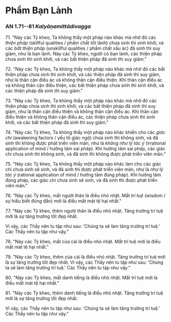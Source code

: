 # Phẩm Bạn Lành

### AN 1.71--81 *Kalyāṇamittādivagga*

71\. "Này các Tỳ kheo, Ta không thấy một pháp nào khác mà nhờ đó các *thiện pháp* (skillful qualities / phẩm chất tốt lành) chưa sinh thì sinh khởi, và các *bất thiện pháp* (unskillful qualities / phẩm chất xấu ác) đã sinh thì suy giảm, như là bạn lành. Này các Tỳ kheo, người có bạn lành, các thiện pháp chưa sinh thì sinh khởi, và các bất thiện pháp đã sinh thì suy giảm."

<!--pg-->
72\. "Này các Tỳ kheo, Ta không thấy một pháp nào khác mà nhờ đó các bất thiện pháp chưa sinh thì sinh khởi, và các thiện pháp đã sinh thì suy giảm, như là thân cận điều ác và không thân cận điều thiện. Khi thân cận điều ác và không thân cận điều thiện, các bất thiện pháp chưa sinh thì sinh khởi, và các thiện pháp đã sinh thì suy giảm."

<!--pg-->
73\. "Này các Tỳ kheo, Ta không thấy một pháp nào khác mà nhờ đó các thiện pháp chưa sinh thì sinh khởi, và các bất thiện pháp đã sinh thì suy giảm, như là thân cận điều thiện và không thân cận điều ác. Khi thân cận điều thiện và không thân cận điều ác, các thiện pháp chưa sinh thì sinh khởi, và các bất thiện pháp đã sinh thì suy giảm."

<!--pg-->
74\. "Này các Tỳ kheo, Ta không thấy một pháp nào khác khiến cho các *giác chi* (awakening factors / yếu tố giác ngộ) chưa sinh thì không sinh, và đã sinh thì không được phát triển viên mãn, như là *không như lý tác ý* (irrational application of mind / hướng tâm sai pháp). Khi hướng tâm sai pháp, các giác chi chưa sinh thì không sinh, và đã sinh thì không được phát triển viên mãn."

<!--pg-->
75\. "Này các Tỳ kheo, Ta không thấy một pháp nào khác làm cho các giác chi chưa sinh sẽ sinh, và đã sinh thì được phát triển viên mãn, như là *như lý tác ý* (rational application of mind / hướng tâm đúng pháp). Khi hướng tâm đúng pháp, các giác chi chưa sinh sẽ sinh, và đã sinh thì được phát triển viên mãn."

<!--pg-->
76\. "Này các Tỳ kheo, mất người thân là điều nhỏ nhặt. Mất *trí tuệ* (wisdom / sự hiểu biết đúng đắn) mới là điều mất mát tệ hại nhất."

<!--pg-->
77\. "Này các Tỳ kheo, thêm người thân là điều nhỏ nhặt. Tăng trưởng trí tuệ mới là sự tăng trưởng tốt đẹp nhất.

<!--pg-->
Vì vậy, các Thầy nên tu tập như sau: 'Chúng ta sẽ làm tăng trưởng trí tuệ.' Các Thầy nên tu tập như vậy."

78\. "Này các Tỳ kheo, mất của cải là điều nhỏ nhặt. Mất trí tuệ mới là điều mất mát tệ hại nhất."

<!--pg-->
79\. "Này các Tỳ kheo, thêm của cải là điều nhỏ nhặt. Tăng trưởng trí tuệ mới là sự tăng trưởng tốt đẹp nhất.
Vì vậy, các Thầy nên tu tập như sau: 'Chúng ta sẽ làm tăng trưởng trí tuệ.' Các Thầy nên tu tập như vậy."

<!--pg-->
80\. "Này các Tỳ kheo, mất danh tiếng là điều nhỏ nhặt. Mất trí tuệ mới là điều mất mát tệ hại nhất."

<!--pg-->
81\. "Này các Tỳ kheo, thêm danh tiếng là điều nhỏ nhặt. Tăng trưởng trí tuệ mới là sự tăng trưởng tốt đẹp nhất.

Vì vậy, các Thầy nên tu tập như sau: 'Chúng ta sẽ làm tăng trưởng trí tuệ.' Các Thầy nên tu tập như vậy."